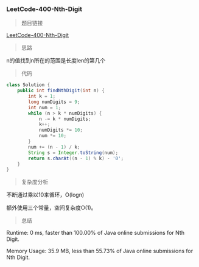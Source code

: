 ### LeetCode-400-Nth-Digit

> 题目链接

[LeetCode-400-Nth-Digit](https://leetcode.com/problems/nth-digit/)

> 思路

n的值找到n所在的范围是长度len的第几个

> 代码

```java
class Solution {
    public int findNthDigit(int n) {
        int k = 1;
        long numDigits = 9;
        int num = 1;
        while (n > k * numDigits) {
            n -= k * numDigits;
            k++;
            numDigits *= 10;
            num *= 10;
        }
        num += (n - 1) / k;
        String s = Integer.toString(num);
        return s.charAt((n - 1) % k) - '0';
    }
}
```

> 复杂度分析

不断通过乘以10来循环，O(logn)

额外使用三个常量，空间复杂度O(1)。

> 总结

Runtime: 0 ms, faster than 100.00% of Java online submissions for Nth Digit.

Memory Usage: 35.9 MB, less than 55.73% of Java online submissions for Nth Digit.
